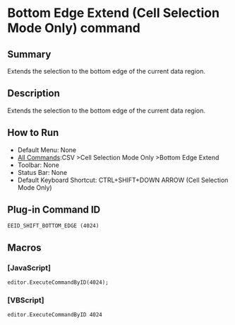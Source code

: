 # Bottom Edge Extend (Cell Selection Mode Only) command

## Summary

Extends the selection to the bottom edge of the current data region.

## Description

Extends the selection to the bottom edge of the current data region.

## How to Run

- Default Menu: None
- [All Commands](../tools/all_commands):CSV \>Cell Selection Mode Only \>Bottom Edge Extend
- Toolbar: None
- Status Bar: None
- Default Keyboard Shortcut: CTRL+SHIFT+DOWN ARROW (Cell Selection Mode Only)

## Plug-in Command ID

```
EEID_SHIFT_BOTTOM_EDGE (4024)```

## Macros

### \[JavaScript\]

```
editor.ExecuteCommandByID(4024);
```

### \[VBScript\]

```
editor.ExecuteCommandByID 4024
```

